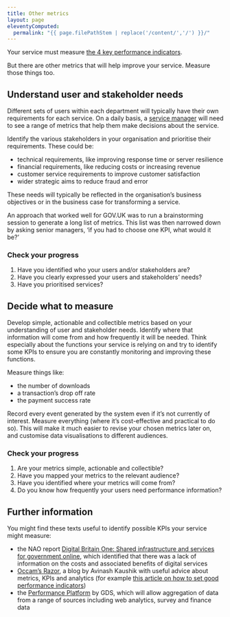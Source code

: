 ```yaml
---
title: Other metrics
layout: page
eleventyComputed:
  permalink: "{{ page.filePathStem | replace('/content/','/') }}/"
---
```


Your service must measure [the 4 key performance indicators](/version-1/guides/measurement/).

But there are other metrics that will help improve your service. Measure those things too.

## Understand user and stakeholder needs

Different sets of users within each department will typically have their own requirements for each service. On a daily basis, a [service manager](/version-1/guides/service-manager/) will need to see a range of metrics that help them make decisions about the service.

Identify the various stakeholders in your organisation and prioritise their requirements. These could be:

- technical requirements, like improving response time or server resilience
- financial requirements, like reducing costs or increasing revenue
- customer service requirements to improve customer satisfaction
- wider strategic aims to reduce fraud and error

These needs will typically be reflected in the organisation’s business objectives or in the business case for transforming a service.

An approach that worked well for GOV.UK was to run a brainstorming session to generate a long list of metrics. This list was then narrowed down by asking senior managers, ‘if you had to choose one KPI, what would it be?’

### Check your progress

1. Have you identified who your users and/or stakeholders are?
2. Have you clearly expressed your users and stakeholders’ needs?
3. Have you prioritised services?

## Decide what to measure

Develop simple, actionable and collectible metrics based on your understanding of user and stakeholder needs. Identify where that information will come from and how frequently it will be needed. Think especially about the functions your service is relying on and try to identify some KPIs to ensure you are constantly monitoring and improving these functions.

Measure things like:

- the number of downloads
- a transaction’s drop off rate
- the payment success rate

Record every event generated by the system even if it’s not currently of interest. Measure everything (where it’s cost-effective and practical to do so). This will make it much easier to revise your chosen metrics later on, and customise data visualisations to different audiences.

### Check your progress

1. Are your metrics simple, actionable and collectible?
2. Have you mapped your metrics to the relevant audience?
3. Have you identified where your metrics will come from?
4. Do you know how frequently your users need performance information?

## Further information

You might find these texts useful to identify possible KPIs your service might measure:

- the NAO report [Digital Britain One: Shared infrastructure and services for government online](https://web.archive.org/web/20151012003935/http://www.nao.org.uk/report/digital-britain-one-shared-infrastructure-and-services-for-government-online/), which identified that there was a lack of information on the costs and associated benefits of digital services
- [Occam’s Razor](http://www.kaushik.net/avinash/), a blog by Avinash Kaushik with useful advice about metrics, KPIs and analytics (for example [this article on how to set good performance indicators](ttp://www.kaushik.net/avinash/rules-choosing-web-analytics-key-performance-indicators/))
- the [Performance Platform](https://web.archive.org/web/20151012003935/https://www.gov.uk/performance) by GDS, which will allow aggregation of data from a range of sources including web analytics, survey and finance data
